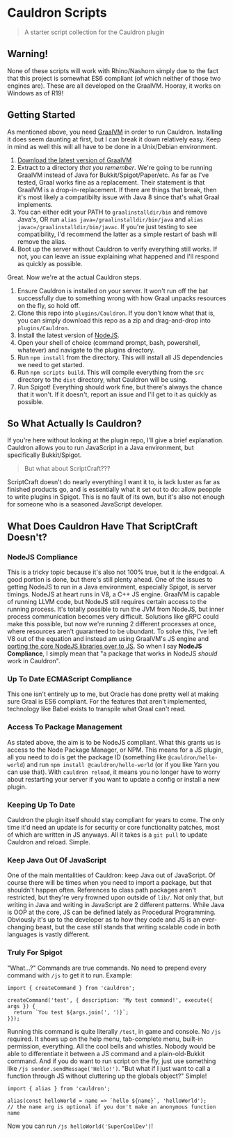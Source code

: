 # Cauldron Scripts
> A starter script collection for the Cauldron plugin

## Warning!

None of these scripts will work with Rhino/Nashorn simply due to the fact that this project is somewhat ES6 compliant (of which neither of those two engines are). These are all developed on the GraalVM. Hooray, it works on Windows as of R19!

## Getting Started

As mentioned above, you need [GraalVM](https://www.graalvm.org/) in order to run Cauldron. Installing it does seem daunting at first, but I can break it down relatively easy. Keep in mind as well this will all have to be done in a Unix/Debian environment.

1. [Download the latest version of GraalVM](https://github.com/oracle/graal/releases)
2. Extract to a directory _that you remember_. We're going to be running GraalVM instead of Java for Bukkit/Spigot/Paper/etc. As far as I've tested, Graal works fine as a replacement. Their statement is that GraalVM is a drop-in-replacement. If there are things that break, then it's most likely a compatibilty issue with Java 8 since that's what Graal implements.
3. You can either edit your PATH to `graalinstalldir/bin` and remove Java's, OR run `alias java=/graalinstalldir/bin/java` and `alias javac=/graalinstalldir/bin/javac`. If you're just testing to see compatibility, I'd recommend the latter as a simple restart of bash will remove the alias. 
4. Boot up the server without Cauldron to verify everything still works. If not, you can leave an issue explaining what happened and I'll respond as quickly as possible.

Great. Now we're at the actual Cauldron steps. 

1. Ensure Cauldron is installed on your server. It won't run off the bat successfully due to something wrong with how Graal unpacks resources on the fly, so hold off.
2. Clone this repo into `plugins/Cauldron`. If you don't know what that is, you can simply download this repo as a zip and drag-and-drop into `plugins/Cauldron`.
3. Install the latest version of [NodeJS](https://nodejs.org/en/download/).
4. Open your shell of choice (command prompt, bash, powershell, whatever) and navigate to the plugins directory.
5. Run `npm install` from the directory. This will install all JS dependencies we need to get started.
6. Run `npm scripts build`. This will compile everything from the `src` directory to the `dist` directory, what Cauldron will be using.
7. Run Spigot! Everything should work fine, but there's always the chance that it won't. If it doesn't, report an issue and I'll get to it as quickly as possible.

## So What Actually Is Cauldron?

If you're here without looking at the plugin repo, I'll give a brief explanation. Cauldron allows you to run JavaScript in a Java environment, but specifically Bukkit/Spigot.

> But what about ScriptCraft???

ScriptCraft doesn't do nearly everything I want it to, is lack luster as far as finished products go, and is essentially what it set out to do: allow peopple to write plugins in Spigot. This is no fault of its own, but it's also not enough for someone who is a seasoned JavaScript developer. 

## What Does Cauldron Have That ScriptCraft Doesn't?

### NodeJS Compliance

This is a tricky topic because it's also not 100% true, but it _is_ the endgoal. A good portion is done, but there's still plenty ahead. One of the issues to getting NodeJS to run in a Java environment, especially Spigot, is server timings. NodeJS at heart runs in V8, a C++ JS engine. GraalVM is capable of running LLVM code, but NodeJS still requires certain access to the running process. It's totally possible to run the JVM from NodeJS, but inner process communication becomes very difficult. Solutions like gRPC could make this possible, but now we're running 2 different processes at once, where resources aren't guaranteed to be ubundant. To solve this, I've left V8 out of the equation and instead am using GraalVM's JS engine and [porting the core NodeJS libraries over to JS](https://github.com/Conji/cauldron-scripts/tree/master/lib). So when I say **NodeJS Compliance**, I simply mean that "a package that works in NodeJS _should_ work in Cauldron". 

### Up To Date ECMAScript Compliance

This one isn't entirely up to me, but Oracle has done pretty well at making sure Graal is ES6 compliant. For the features that aren't implemented, technology like Babel exists to transpile what Graal can't read. 


### Access To Package Management

As stated above, the aim is to be NodeJS compliant. What this grants us is access to the Node Package Manager, or NPM. This means for a JS plugin, all you need to do is get the package ID (something like `@cauldron/hello-world`) and run `npm install @cauldron/hello-world` (or if you like Yarn you can use that). With `cauldron reload`, it means you no longer have to worry about restarting your server if you want to update a config or install a new plugin.

### Keeping Up To Date

Cauldron the plugin itself should stay compliant for years to come. The only time it'd need an update is for security or core functionality patches, most of which are written in JS anyways. All it takes is a `git pull` to update Cauldron and reload. Simple.

### Keep Java Out Of JavaScript

One of the main mentalities of Cauldron: keep Java out of JavaScript. Of course there will be times when you need to import a package, but that shouldn't happen often. References to class path packages aren't restricted, but they're very frowned upon outside of `lib/`. Not only that, but writing in Java and writing in JavaScript are 2 different patterns. While Java is OOP at the core, JS can be defined lately as Procedural Programming. Obviously it's up to the developer as to how they code and JS is an ever-changing beast, but the case still stands that writing scalable code in both languages is vastly different.

### Truly For Spigot

"What...?" Commands are true commands. No need to prepend every command with `/js` to get it to run. Example: 

```
import { createCommand } from 'cauldron';

createCommand('test', { description: 'My test command!', execute({ args }) {
  return `You test ${args.join(', ')}`;
}});
```

Running this command is quite literally `/test`, in game and console. No `/js` required. It shows up on the help menu, tab-complete menu, built-in permission, everything. All the cool bells and whistles. Nobody would be able to differentiate it between a JS command and a plain-old-Bukkit command. And if you do want to run script on the fly, just use something like `/js sender.sendMessage('Hello!')`. "But what if I just want to call a function through JS without cluttering up the globals object?" Simple!

```
import { alias } from 'cauldron';

alias(const helloWorld = name => `hello ${name}`, 'helloWorld');
// the name arg is optional if you don't make an anonymous function name
```

Now you can run `/js helloWorld('SuperCoolDev')`!
